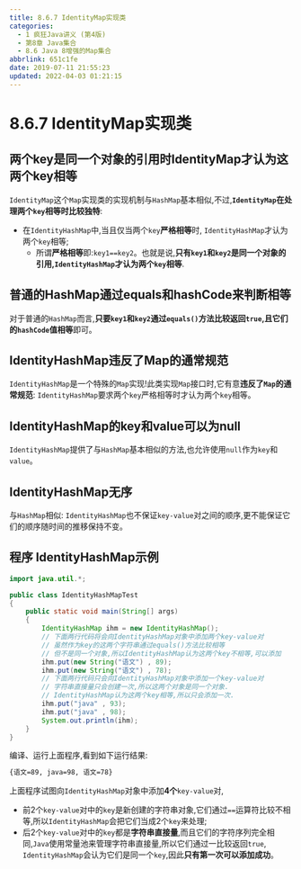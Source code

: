```yaml
---
title: 8.6.7 IdentityMap实现类
categories: 
  - 1 疯狂Java讲义 (第4版)
  - 第8章 Java集合
  - 8.6 Java 8增强的Map集合
abbrlink: 651c1fe
date: 2019-07-11 21:55:23
updated: 2022-04-03 01:21:15
---
```

# 8.6.7 IdentityMap实现类
## 两个key是同一个对象的引用时IdentityMap才认为这两个key相等
`IdentityMap`这个`Map`实现类的实现机制与`HashMap`基本相似,不过,**`IdentityMap`在处理两个`key`相等时比较独特**:
- 在`IdentityHashMap`中,当且仅当两个`key`**严格相等**时, `IdentityHashMap`才认为两个`key`相等;
    - 所谓**严格相等**即:`key1==key2`。也就是说,**只有`key1`和`key2`是同一个对象的引用,`IdentityHashMap`才认为两个`key`相等**.

## 普通的HashMap通过equals和hashCode来判断相等
对于普通的`HashMap`而言,**只要`key1`和`key2`通过`equals()`方法比较返回`true`,且它们的`hashCode`值相等**即可。

## IdentityHashMap违反了Map的通常规范
`IdentityHashMap`是一个特殊的`Map`实现!此类实现`Map`接口时,它有意**违反了`Map`的通常规范**: `IdentityHashMap`要求两个`key`严格相等时才认为两个`key`相等。
## IdentityHashMap的key和value可以为null
`IdentityHashMap`提供了与`HashMap`基本相似的方法,也允许使用`null`作为`key`和`value`。
## IdentityHashMap无序
与`HashMap`相似: `IdentityHashMap`也不保证`key-value`对之间的顺序,更不能保证它们的顺序随时间的推移保持不变。
## 程序 IdentityHashMap示例
```java
import java.util.*;

public class IdentityHashMapTest
{
    public static void main(String[] args)
    {
        IdentityHashMap ihm = new IdentityHashMap();
        // 下面两行代码将会向IdentityHashMap对象中添加两个key-value对
        // 虽然作为key的这两个字符串通过equals()方法比较相等
        // 但不是同一个对象,所以IdentityHashMap认为这两个key不相等,可以添加
        ihm.put(new String("语文") , 89);
        ihm.put(new String("语文") , 78);
        // 下面两行代码只会向IdentityHashMap对象中添加一个key-value对
        // 字符串直接量只会创建一次,所以这两个对象是同一个对象.
        // IdentityHashMap认为这两个key相等,所以只会添加一次.
        ihm.put("java" , 93);
        ihm.put("java" , 98);
        System.out.println(ihm);
    }
}
```
编译、运行上面程序,看到如下运行结果:
```cmd
{语文=89, java=98, 语文=78}
```
上面程序试图向`IdentityHashMap`对象中添加**4个**`key-value`对,
- 前2个`key-value`对中的`key`是新创建的字符串对象,它们通过`==`运算符比较不相等,所以`IdentityHashMap`会把它们当成2个`key`来处理;
- 后2个`key-value`对中的`key`都是**字符串直接量**,而且它们的字符序列完全相同,`Java`使用常量池来管理字符串直接量,所以它们通过一比较返回`true`, `IdentityHashMap`会认为它们是同一个`key`,因此**只有第一次可以添加成功**。
